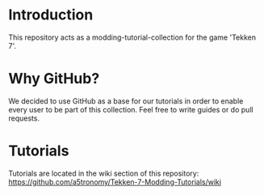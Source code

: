 # Introduction
This repository acts as a modding-tutorial-collection for the game 'Tekken 7'.

# Why GitHub?
We decided to use GitHub as a base for our tutorials in order to enable every user to be part of this collection. Feel free to write guides or do pull requests.

# Tutorials
Tutorials are located in the wiki section of this repository:
https://github.com/a5tronomy/Tekken-7-Modding-Tutorials/wiki

